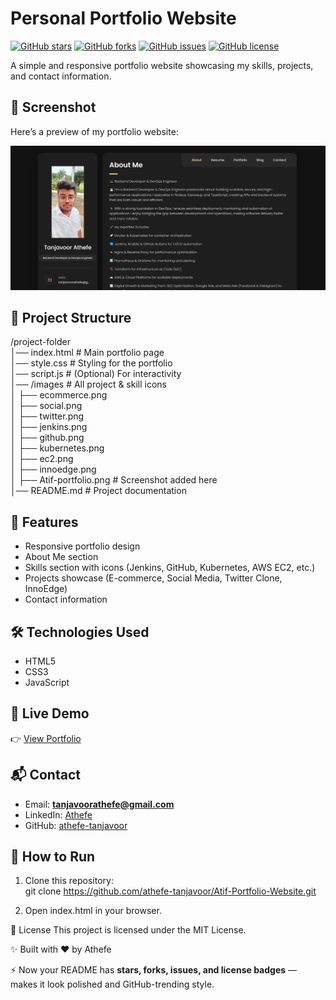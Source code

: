 # Personal Portfolio Website

[![GitHub stars](https://img.shields.io/github/stars/athefe-tanjavoor/Atif-Portfolio-Website?style=social)](https://github.com/athefe-tanjavoor/Atif-Portfolio-Website/stargazers)
[![GitHub forks](https://img.shields.io/github/forks/athefe-tanjavoor/Atif-Portfolio-Website?style=social)](https://github.com/athefe-tanjavoor/Atif-Portfolio-Website/network/members)
[![GitHub issues](https://img.shields.io/github/issues/athefe-tanjavoor/Atif-Portfolio-Website)](https://github.com/athefe-tanjavoor/Atif-Portfolio-Website/issues)
[![GitHub license](https://img.shields.io/github/license/athefe-tanjavoor/Atif-Portfolio-Website)](./LICENSE)

A simple and responsive portfolio website showcasing my skills, projects, and contact information.

## 📸 Screenshot
Here’s a preview of my portfolio website:

![alt text](assets/images/Atif-portfolio.png)

## 📂 Project Structure
/project-folder  
│── index.html        # Main portfolio page  
│── style.css         # Styling for the portfolio  
│── script.js         # (Optional) For interactivity  
│── /images           # All project & skill icons  
│     ├── ecommerce.png  
│     ├── social.png  
│     ├── twitter.png  
│     ├── jenkins.png  
│     ├── github.png  
│     ├── kubernetes.png  
│     ├── ec2.png  
│     ├── innoedge.png  
│     ├── Atif-portfolio.png   # Screenshot added here  
│── README.md         # Project documentation  

## 🚀 Features
- Responsive portfolio design  
- About Me section  
- Skills section with icons (Jenkins, GitHub, Kubernetes, AWS EC2, etc.)  
- Projects showcase (E-commerce, Social Media, Twitter Clone, InnoEdge)  
- Contact information  

## 🛠️ Technologies Used
- HTML5  
- CSS3  
- JavaScript  

## 🔗 Live Demo
👉 [View Portfolio](https://athefe-tanjavoor.github.io/Atif-Portfolio-Website/)  

## 📬 Contact
- Email: **tanjavoorathefe@gmail.com**  
- LinkedIn: [Athefe](https://www.linkedin.com/in/athefe/)  
- GitHub: [athefe-tanjavoor](https://github.com/athefe-tanjavoor)  

## 🚀 How to Run
1. Clone this repository:  
   git clone https://github.com/athefe-tanjavoor/Atif-Portfolio-Website.git

2. Open index.html in your browser.

📄 License
This project is licensed under the MIT License.

✨ Built with ❤️ by Athefe

⚡ Now your README has **stars, forks, issues, and license badges** — makes it look polished and GitHub-trending style.  
